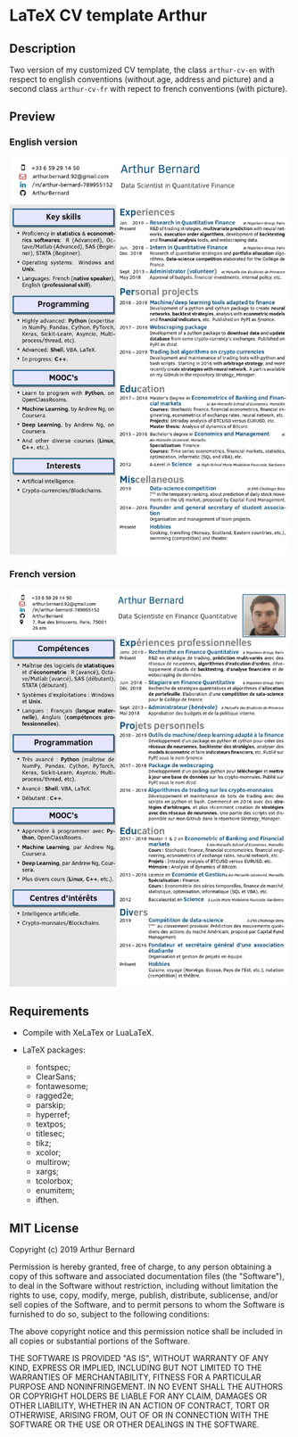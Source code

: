 # LaTeX CV template Arthur

## Description

Two version of my customized CV template, the class `arthur-cv-en` with respect to english conventions (without age, address and picture) and a second class `arthur-cv-fr` with repect to french conventions (with picture).

## Preview

### English version

![English_CV](https://github.com/ArthurBernard/Arthur-CV-LaTeX/blob/master/pictures/Arthur_Bernard_CV_En.jpg)

### French version

![French_CV](https://github.com/ArthurBernard/Arthur-CV-LaTeX/blob/master/pictures/Arthur_Bernard_CV_Fr.jpg)

## Requirements

- Compile with XeLaTex or LuaLaTeX.

- LaTeX packages:

  - fontspec;   
  - ClearSans;   
  - fontawesome;   
  - ragged2e;   
  - parskip;   
  - hyperref;   
  - textpos;   
  - titlesec;   
  - tikz;   
  - xcolor;   
  - multirow;   
  - xargs;   
  - tcolorbox;   
  - enumitem;   
  - ifthen.   

## MIT License

Copyright (c) 2019 Arthur Bernard

Permission is hereby granted, free of charge, to any person obtaining a copy of this software and associated documentation files (the "Software"), to deal in the Software without restriction, including without limitation the rights to use, copy, modify, merge, publish, distribute, sublicense, and/or sell copies of the Software, and to permit persons to whom the Software is furnished to do so, subject to the following conditions:

The above copyright notice and this permission notice shall be included in all copies or substantial portions of the Software.

THE SOFTWARE IS PROVIDED "AS IS", WITHOUT WARRANTY OF ANY KIND, EXPRESS OR IMPLIED, INCLUDING BUT NOT LIMITED TO THE WARRANTIES OF MERCHANTABILITY, FITNESS FOR A PARTICULAR PURPOSE AND NONINFRINGEMENT. IN NO EVENT SHALL THE AUTHORS OR COPYRIGHT HOLDERS BE LIABLE FOR ANY CLAIM, DAMAGES OR OTHER LIABILITY, WHETHER IN AN ACTION OF CONTRACT, TORT OR OTHERWISE, ARISING FROM, OUT OF OR IN CONNECTION WITH THE SOFTWARE OR THE USE OR OTHER DEALINGS IN THE SOFTWARE.
